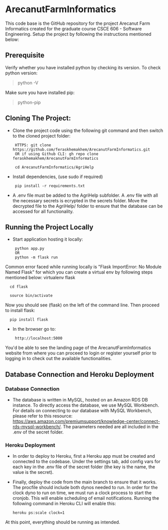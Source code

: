 # ArecanutFarmInformatics
This code base is the GitHub repository for the project Arecanut Farm Informatics created for the graduate course CSCE 606 - Software Engineering. Setup the project by following the instructions mentioned below:

## Prerequisite
Verify whether you have installed python by checking its version. To check python version:
  
> python -V  

Make sure you have installed pip:
> python-pip 

## Cloning The Project:

* Clone the project code using the following git command and then switch to the cloned project folder:

       HTTPS: git clone https://github.com/feraskhemakhem/ArecanutFarmInformatics.git 
       OR if using Github CLI: gh repo clone feraskhemakhem/ArecanutFarmInformatics
       
       cd ArecanutFarmInformatics/AgriHelp

* Install dependencies, (use sudo if required)    

       pip install -r requirements.txt
       
* A .env file must be added to the AgriHelp subfolder. A .env file with all the necessary secrets is ecrypted in the secrets folder. Move the decrypted file to the AgriHelp/ folder to ensure that the database can be accessed for all functionality.

## Running the Project Locally

* Start application hosting it locally:

       python app.py
       OR
       python -m flask run
       
Common error faced while running locally is "Flask ImportError: No Module Named Flask" for which you can create a virtual env by following steps mentioned below:
      virtualenv flask
      
      cd flask
      
      source bin/activate
      
Now you should see (flask) on the left of the command line. Then proceed to install flask:

      pip install flask

* In the browser go to:

       http://localhost:5000          

You'd be able to see the landing page of the ArecanutFarmInformatics website from where you can proceed to login or register yourself prior to logging in to check out the available functionalities.

## Database Connection and Heroku Deployment

### Database Connection
* The database is written in MySQL, hosted on an Amazon RDS DB instance. To directly access the database, we use MySQL Workbench. For details on connecting to our database with MySQL Workbench, please refer to this resource: https://aws.amazon.com/premiumsupport/knowledge-center/connect-rds-mysql-workbench/. The parameters needed are all included in the .env of the secret folder.

### Heroku Deployment
* In order to deploy to Heroku, first a Heroku app must be created and connected to the codebase. Under the settings tab, add config vars for each key in the .env file of the secret folder (the key is the name, the value is the secret).
      
 * Finally, deploy the code from the main branch to ensure that it works. The procfile should include both dynos needed to run. In order for the clock dyno to run on time, we must run a clock process to start the cronjob. This will enable scheduling of email notifications. Running the following command in Heroku CLI will enable this:

       heroku ps:scale clock=1
       
At this point, everything should be running as intended.
